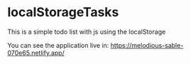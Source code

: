 # localStorageTasks
This is a simple todo list with js using the localStorage

You can see the application live in: https://melodious-sable-070e65.netlify.app/